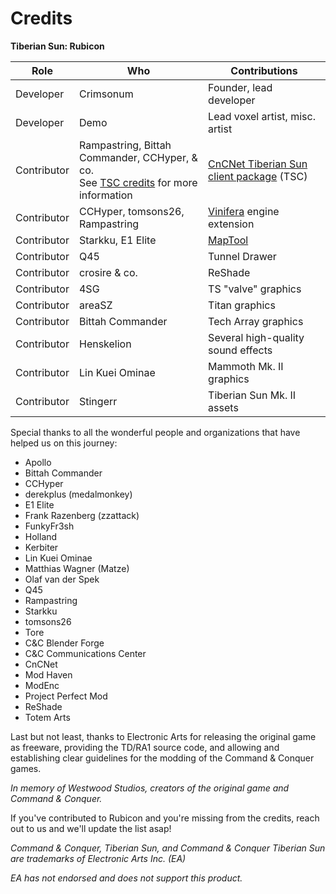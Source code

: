 # Credits
**Tiberian Sun: Rubicon**

| Role | Who | Contributions |
| --- | --- | --- |
| Developer | Crimsonum | Founder, lead developer |
| Developer | Demo | Lead voxel artist, misc. artist |
| Contributor | Rampastring, Bittah Commander, CCHyper, & co.<br/>See [TSC credits](https://github.com/CnCNet/cncnet-ts-client-package/blob/master/credits.txt) for more information | [CnCNet Tiberian Sun client package](https://github.com/CnCNet/cncnet-ts-client-package) (TSC) |
| Contributor | CCHyper, tomsons26, Rampastring | [Vinifera](https://github.com/Vinifera-Developers/Vinifera) engine extension |
| Contributor | Starkku, E1 Elite | [MapTool](https://github.com/Starkku/MapTool) |
| Contributor | Q45 | Tunnel Drawer |
| Contributor | crosire & co. | ReShade |
| Contributor | 4SG | TS "valve" graphics |
| Contributor | areaSZ | Titan graphics |
| Contributor | Bittah Commander | Tech Array graphics |
| Contributor | Henskelion | Several high-quality sound effects |
| Contributor | Lin Kuei Ominae | Mammoth Mk. II graphics |
| Contributor | Stingerr | Tiberian Sun Mk. II assets |

Special thanks to all the wonderful people and organizations that have helped us on this journey:
- Apollo
- Bittah Commander
- CCHyper
- derekplus (medalmonkey)
- E1 Elite
- Frank Razenberg (zzattack)
- FunkyFr3sh
- Holland
- Kerbiter
- Lin Kuei Ominae
- Matthias Wagner (Matze)
- Olaf van der Spek
- Q45
- Rampastring
- Starkku
- tomsons26
- Tore
- C&C Blender Forge
- C&C Communications Center
- CnCNet
- Mod Haven
- ModEnc
- Project Perfect Mod
- ReShade
- Totem Arts

Last but not least, thanks to Electronic Arts for releasing the original game as freeware, providing the TD/RA1 source code, and allowing and establishing clear guidelines for the modding of the Command & Conquer games.

*In memory of Westwood Studios, creators of the original game and Command & Conquer.*

If you've contributed to Rubicon and you're missing from the credits, reach out to us and we'll update the list asap!

*Command & Conquer, Tiberian Sun, and Command & Conquer Tiberian Sun are trademarks of Electronic Arts Inc. (EA)*

*EA has not endorsed and does not support this product.*